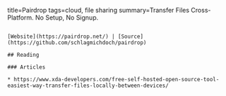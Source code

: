 title=Pairdrop
tags=cloud, file sharing
summary=Transfer Files Cross-Platform. No Setup, No Signup.
~~~~~~

[Website](https://pairdrop.net/) | [Source](https://github.com/schlagmichdoch/pairdrop)

## Reading

### Articles

* https://www.xda-developers.com/free-self-hosted-open-source-tool-easiest-way-transfer-files-locally-between-devices/
